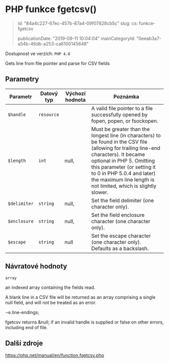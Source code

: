 PHP funkce fgetcsv()
====================

> id: "84a4c227-67ec-457b-87a4-09f07828cb5c"
> slug:
> 	cs: funkce-fgetcsv
> 
> publicationDate: "2019-09-11 10:04:04"
> mainCategoryId: "0eeab3a7-a54b-46db-a253-ca6100145648"

Dostupnost ve verzích: `PHP 4.0`

Gets line from file pointer and parse for CSV fields


Parametry
--------------

| Parametr | Datový typ | Výchozí hodnota | Poznámka |
|-----|-----|-----|-----|
| `$handle` | `resource` |  | A valid file pointer to a file successfully opened by fopen, popen, or fsockopen. |
| `$length` | `int` | null, | Must be greater than the longest line (in characters) to be found in the CSV file (allowing for trailing line-end characters). It became optional in PHP 5. Omitting this parameter (or setting it to 0 in PHP 5.0.4 and later) the maximum line length is not limited, which is slightly slower. |
| `$delimiter` | `string` | null, | Set the field delimiter (one character only). |
| `$enclosure` | `string` | null, | Set the field enclosure character (one character only). |
| `$escape` | `string` | null | Set the escape character (one character only). Defaults as a backslash. |


Návratové hodnoty
----------------

`array`

an indexed array containing the fields read.
</p>
<p>
A blank line in a CSV file will be returned as an array
comprising a single null field, and will not be treated
as an error.
</p>
&note.line-endings;
<p>
fgetcsv returns &null; if an invalid
handle is supplied or false on other errors,
including end of file.

Další zdroje
------------

https://php.net/manual/en/function.fgetcsv.php
